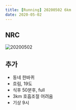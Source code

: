 ```yaml
---
title: [Running] 20200502 6km 
date: 2020-05-02
---
```


## NRC

![20200502](/img/runnging/20200502.jpg)

## 추가

*   동네 한바퀴
*   흐림, 19도
*   식후 50분후, full
*   3km 호흡조절 어려움
*   기상 9시
